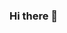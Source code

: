 ### Hi there 👋

<!--
**ChrisL088/ChrisL088** is a ✨ _special_ ✨ repository because its `README.md` (this file) appears on your GitHub profile.

Here are some ideas to get you started:

- 🔭 I’m currently working on developing a deeplearning regression model for IBM ...
- 🌱 I’m currently learning ...
- 👯 I’m looking to collaborate on ...
- 🤔 I’m looking for help with ...
- 💬 Ask me about ...
- 📫 How to reach me: chris.chunyu.lin@gmail.com ...
- 😄 Pronouns: he/him...
- ⚡ Fun fact: ...
-->
